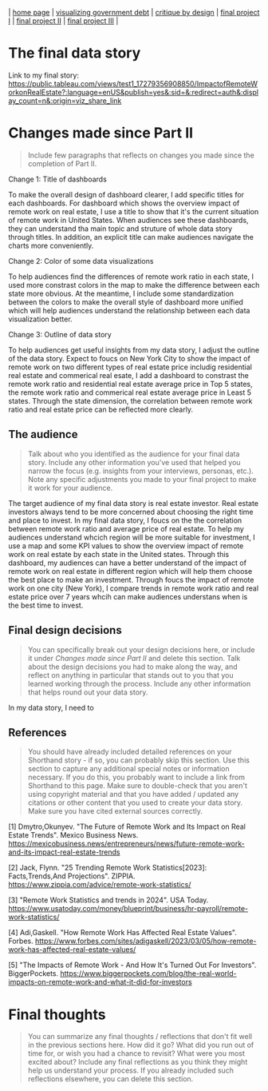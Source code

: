 | [home page](https://dashuai77.github.io/Portfolio/) | [visualizing government debt](visualizing-government-debt.md) | [critique by design](Critique-by-Design-with-Tableau.md) | [final project I](final-project-part-one-Ziyi.md) | [final project II](final-project-part-two-Ziyi.md) | [final project III](final-project-part-three-Ziyi.md) |

# The final data story

Link to my final story:
https://public.tableau.com/views/test1_17279356908850/ImpactofRemoteWorkonRealEstate?:language=enUS&publish=yes&:sid=&:redirect=auth&:display_count=n&:origin=viz_share_link

# Changes made since Part II
> Include few paragraphs that reflects on changes you made since the completion of Part II. 

Change 1: Title of dashboards

To make the overall design of dashboard clearer, I add specific titles for each dashboards. For dashboard which shows the overview impact of remote work on real estate, I use a title to show that it's the current situation of remote work in United States. When audiences see these dashboards, they can understand tha main topic and struture of whole data story through titles. In addition, an explicit title can make audiences navigate the charts more conveniently.

Change 2: Color of some data visualizations

To help audiences find the differences of remote work ratio in each state, I used more constrast colors in the map to make the difference between each state more obvious. At the meantime, I include some standardization between the colors to make the overall style of dashboard more unified which will help audiences understand the relationship between each data visualization better. 

Change 3: Outline of data story 

To help audiences get useful insights from my data story, I adjust the outline of the data story. Expect to foucs on New York City to show the impact of remote work on two different types of real estate price includig residential real estate and commerical real esate, I add a dashboard to constrast the remote work ratio and residential real estate average price in Top 5 states, the remote work ratio and commerical real estate average price in Least 5 states. Through the state dimension, the correlation between remote work ratio and real estate price can be reflected more clearly. 


## The audience
> Talk about who you identified as the audience for your final data story.  Include any other information you've used that helped you narrow the focus (e.g. insights from your interviews, personas, etc.).  Note any specific adjustments you made to your final project to make it work for your audience.

The target audience of my final data story is real estate investor. Real estate investors always tend to be more concerned about choosing the right time and place to invest. In my final data story, I foucs on the the correlation between remote work ratio and average price of real estate. To help my audiences understand whcich region will be more suitable for investment, I use a map and some KPI values to show the overview impact of remote work on real estate by each state in the United states. Through this dashboard, my audiences can have a better understand of the impact of remote work on real estate in different region which will help them choose the best place to make an investment. Through foucs the impact of remote work on one city (New York), I compare trends in remote work ratio and real estate price over 7 years whcih can make audiences understans when is the best time to invest. 

## Final design decisions
> You can specifically break out your design decisions here, or include it under *Changes made since Part II* and delete this section. Talk about the design decisions you had to make along the way, and reflect on anything in particular that stands out to you that you learned working through the process.  Include any other information that helps round out your data story. 

In my data story, I need to 




## References
> You should have already included detailed references on your Shorthand story - if so, you can probably skip this section.  Use this section to capture any additional special notes or information necessary.  If you do this, you probably want to include a link from Shorthand to this page. Make sure to double-check that you aren't using copyright material and that you have added / updated any citations or other content that you used to create your data story.  Make sure you have cited external sources correctly. 


[1] Dmytro,Okunyev. "The Future of Remote Work and Its Impact on Real Estate Trends". Mexico Business News. https://mexicobusiness.news/entrepreneurs/news/future-remote-work-and-its-impact-real-estate-trends

[2] Jack, Flynn. "25 Trending Remote Work Statistics[2023]: Facts,Trends,And Projections". ZIPPIA. https://www.zippia.com/advice/remote-work-statistics/

[3] "Remote Work Statistics and trends in 2024". USA Today. https://www.usatoday.com/money/blueprint/business/hr-payroll/remote-work-statistics/

[4] Adi,Gaskell. "How Remote Work Has Affected Real Estate Values". Forbes. https://www.forbes.com/sites/adigaskell/2023/03/05/how-remote-work-has-affected-real-estate-values/

[5] "The Impacts of Remote Work - And How It's Turned Out For Investors". BiggerPockets. https://www.biggerpockets.com/blog/the-real-world-impacts-on-remote-work-and-what-it-did-for-investors



# Final thoughts
> You can summarize any final thoughts / reflections that don't fit well in the previous sections here.  How did it go?  What did you run out of time for, or wish you had a chance to revisit?  What were you most excited about?  Include any final reflections as you think they might help us understand your process.  If you already included such reflections elsewhere, you can delete this section. 


